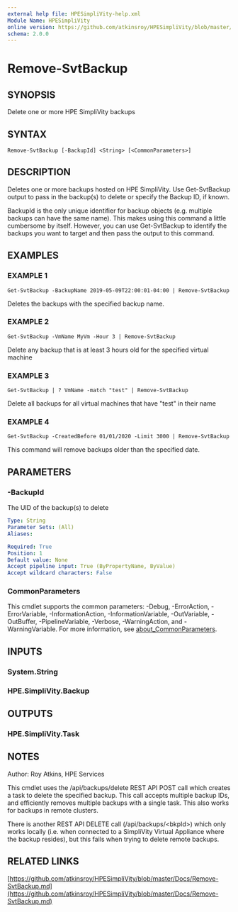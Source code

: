 ```yaml
---
external help file: HPESimpliVity-help.xml
Module Name: HPESimpliVity
online version: https://github.com/atkinsroy/HPESimpliVity/blob/master/Docs/Remove-SvtBackup.md
schema: 2.0.0
---
```


# Remove-SvtBackup

## SYNOPSIS
Delete one or more HPE SimpliVity backups

## SYNTAX

```
Remove-SvtBackup [-BackupId] <String> [<CommonParameters>]
```

## DESCRIPTION
Deletes one or more backups hosted on HPE SimpliVity.
Use Get-SvtBackup output to pass in the backup(s)
to delete or specify the Backup ID, if known.

BackupId is the only unique identifier for backup objects (e.g.
multiple backups can have the same name).
This makes using this command a little cumbersome by itself.
However, you can use Get-SvtBackup to
identify the backups you want to target and then pass the output to this command.

## EXAMPLES

### EXAMPLE 1
```
Get-SvtBackup -BackupName 2019-05-09T22:00:01-04:00 | Remove-SvtBackup
```

Deletes the backups with the specified backup name.

### EXAMPLE 2
```
Get-SvtBackup -VmName MyVm -Hour 3 | Remove-SvtBackup
```

Delete any backup that is at least 3 hours old for the specified virtual machine

### EXAMPLE 3
```
Get-SvtBackup | ? VmName -match "test" | Remove-SvtBackup
```

Delete all backups for all virtual machines that have "test" in their name

### EXAMPLE 4
```
Get-SvtBackup -CreatedBefore 01/01/2020 -Limit 3000 | Remove-SvtBackup
```

This command will remove backups older than the specified date.

## PARAMETERS

### -BackupId
The UID of the backup(s) to delete

```yaml
Type: String
Parameter Sets: (All)
Aliases:

Required: True
Position: 1
Default value: None
Accept pipeline input: True (ByPropertyName, ByValue)
Accept wildcard characters: False
```

### CommonParameters
This cmdlet supports the common parameters: -Debug, -ErrorAction, -ErrorVariable, -InformationAction, -InformationVariable, -OutVariable, -OutBuffer, -PipelineVariable, -Verbose, -WarningAction, and -WarningVariable. For more information, see [about_CommonParameters](http://go.microsoft.com/fwlink/?LinkID=113216).

## INPUTS

### System.String
### HPE.SimpliVity.Backup
## OUTPUTS

### HPE.SimpliVity.Task
## NOTES
Author: Roy Atkins, HPE Services

This cmdlet uses the /api/backups/delete REST API POST call which creates a task to delete the specified
backup.
This call accepts multiple backup IDs, and efficiently removes multiple backups with a single task.
This also works for backups in remote clusters.

There is another REST API DELETE call (/api/backups/\<bkpId\>) which only works locally (i.e.
when
connected to a SimpliVity Virtual Appliance where the backup resides), but this fails when trying to delete
remote backups.

## RELATED LINKS

[https://github.com/atkinsroy/HPESimpliVity/blob/master/Docs/Remove-SvtBackup.md](https://github.com/atkinsroy/HPESimpliVity/blob/master/Docs/Remove-SvtBackup.md)

